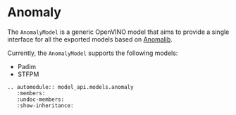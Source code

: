 # Anomaly

The `AnomalyModel` is a generic OpenVINO model that aims to provide a single interface for all the exported models based on [Anomalib](https://github.com/open-edge-platform/anomalib).

Currently, the `AnomalyModel` supports the following models:

- Padim
- STFPM

```{eval-rst}
.. automodule:: model_api.models.anomaly
   :members:
   :undoc-members:
   :show-inheritance:
```
